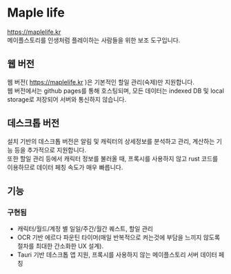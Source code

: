 # Maple life
https://maplelife.kr  
메이플스토리를 인생처럼 플레이하는 사람들을 위한 보조 도구입니다.  

## 웹 버전
웹 버전( https://maplelife.kr )은 기본적인 할일 관리(숙제)만 지원합니다.  
웹 버전에서는 github pages를 통해 호스팅되며, 모든 데이터는 indexed DB 및 local storage로 저장되어 서버와 통신하지 않습니다.

## 데스크톱 버전
설치 기반의 데스크톱 버전은 알림 및 캐릭터의 상세정보를 분석하고 관리, 계산하는 기능 등을 추가적으로 지원합니다.  
또한 할일 관리 등에서 캐릭터 정보를 불러올 때, 프록시를 사용하지 않고 rust 코드를 이용하므로 데이터 페칭 속도가 매우 빠릅니다.

## 기능
### 구현됨
- 캐릭터/월드/계정 별 일일/주간/월간 퀘스트, 할일 관리
- OCR 기반 에르다 파운틴 타이머(매일 반복적으로 켜는것에 부담을 느끼지 않도록 절차를 최대한 간소화한 UX 설계).
- Tauri 기반 데스크톱 앱 지원, 프록시를 사용하지 않는 메이플스토리 서버 데이터 페칭

